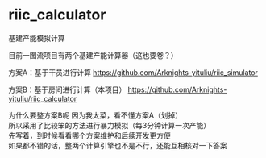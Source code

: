 # riic_calculator

基建产能模拟计算

目前一图流项目有两个基建产能计算器（这也要卷？）

方案A：基于干员进行计算
https://github.com/Arknights-yituliu/riic_simulator

方案B：基于房间进行计算（本项目）
https://github.com/Arknights-yituliu/riic_calculator

为什么要整方案B呢
因为我太菜，看不懂方案A（划掉）<br>
所以采用了比较笨的方法进行暴力模拟（每3分钟计算一次产能）<br>
先写着，到时候看看哪个方案维护和后续开发更方便<br>
如果都不错的话，整两个计算引擎也不是不行，还能互相核对一下答案
